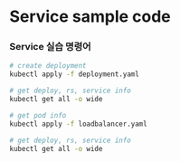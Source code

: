 # Service sample code

### Service 실습 명령어

```bash
# create deployment
kubectl apply -f deployment.yaml

# get deploy, rs, service info
kubectl get all -o wide

# get pod info
kubectl apply -f loadbalancer.yaml

# get deploy, rs, service info
kubectl get all -o wide
```
